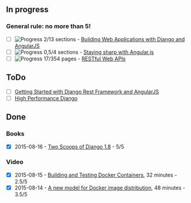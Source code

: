 ## In progress

### General rule: no more than 5!


* [ ] ![Progress](http://progressed.io/bar/15) 2/13 sections - [Building Web Applications with Django and AngularJS](https://thinkster.io/django-angularjs-tutorial/)
* [ ] ![Progress](http://progressed.io/bar/12) 0,5/4 sections - [Staying sharp with Angular.js](https://www.codeschool.com/courses/staying-sharp-with-angular-js)
* [ ] ![Progress](http://progressed.io/bar/4) 17/354 pages - [RESTful Web APIs](http://shop.oreilly.com/product/0636920028468.do)

## ToDo

* [ ] [Getting Started with Django Rest Framework and AngularJS](http://blog.kevinastone.com/getting-started-with-django-rest-framework-and-angularjs.html)
* [ ] [High Performance Django](https://highperformancedjango.com/)

## Done

### Books

* [x] 2015-08-16 - [Two Scoops of Django 1.8](http://twoscoopspress.org/products/two-scoops-of-django-1-8) - 5/5

### Video

* [x] 2015-08-15 - [Building and Testing Docker Containers](https://www.youtube.com/watch?v=SwSTCzxjFEs), 32 minutes - 2.5/5
* [x] 2015-08-14 - [A new model for Docker image distribution](https://www.youtube.com/watch?v=m8_shm2P9C8), 48 minutes - 3.5/5
